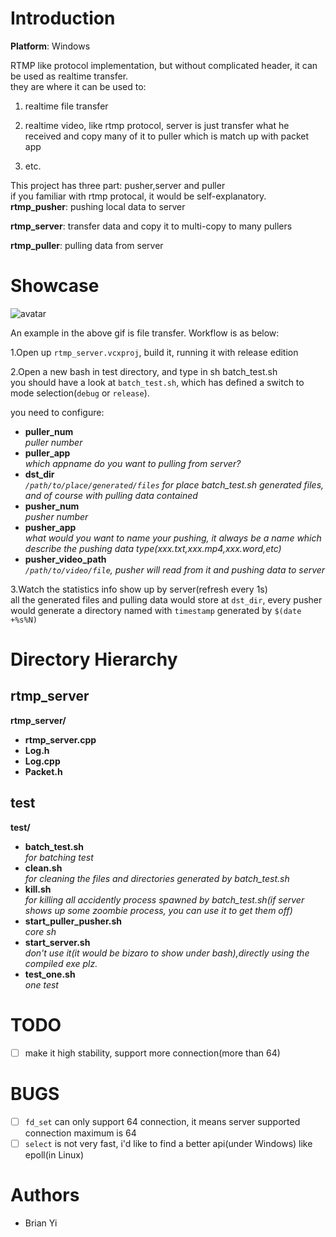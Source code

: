 # Introduction

**Platform**: Windows

RTMP like protocol implementation, but without complicated header, it can be used as realtime transfer.  
they are where it can be used to:  

1. realtime file transfer  

2. realtime video, like rtmp protocol, server is just transfer what he received and copy many of it to puller which is match up with packet app 
 
3. etc.  

This project has three part: pusher,server and puller  
if you familiar with rtmp protocal, it would be self-explanatory.  
**rtmp_pusher**: pushing local data to server  

**rtmp_server**: transfer data and copy it to multi-copy to many pullers  

**rtmp_puller**: pulling data from server  

# Showcase
![avatar](./showcase/2020013114584466.gif)

An example in the above gif is file transfer. Workflow is as below:  

1.Open up `rtmp_server.vcxproj`, build it, running it with release edition  

2.Open a new bash in test directory, and type in sh batch_test.sh  
you should have a look at `batch_test.sh`, which has defined a switch to mode selection(`debug` or `release`).  

you need to configure:  
- **puller_num**  
  _puller number_
- **puller_app**  
  _which appname do you want to pulling from server?_
- **dst_dir**  
  _`/path/to/place/generated/files` for place batch_test.sh generated files, and of course with pulling data contained_
- **pusher_num**  
  _pusher number_ 
- **pusher_app**  
  _what would you want to name your pushing, it always be a name which describe the pushing data type(xxx.txt,xxx.mp4,xxx.word,etc)_  
- **pusher_video_path**  
  _`/path/to/video/file`, pusher will read from it and pushing data to server_

3.Watch the statistics info show up by server(refresh every 1s)  
all the generated files and pulling data would store at `dst_dir`, every pusher would generate a directory named with `timestamp` generated by `$(date +%s%N)`  

# Directory Hierarchy
## rtmp_server
**rtmp_server/**
- **rtmp_server.cpp**
- **Log.h**
- **Log.cpp**
- **Packet.h**

## test
**test/**  
- **batch_test.sh**	  
  _for batching test_
- **clean.sh**  
  _for cleaning the files and directories generated by batch_test.sh_
- **kill.sh**  
  _for killing all accidently process spawned by batch_test.sh(if server shows up some zoombie process, you can use it to get them off)_
- **start_puller_pusher.sh**  
  _core sh_
- **start_server.sh**  
  _don't use it(it would be bizaro to show under bash),directly using the compiled exe plz._
- **test_one.sh**  
  _one test_


# TODO
- [ ] make it high stability, support more connection(more than 64)

# BUGS
- [ ] `fd_set` can only support 64 connection, it means server supported connection maximum is 64
- [ ] `select` is not very fast, i'd like to find a better api(under Windows) like epoll(in Linux)

# Authors
- Brian Yi
